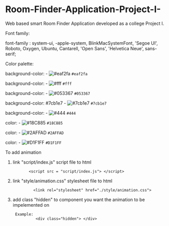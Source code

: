 # Room-Finder-Application-Project-I-
Web based smart Room Finder Application developed as a college Project I.



Font family:

font-family : system-ui, -apple-system, BlinkMacSystemFont, 'Segoe UI', Roboto, Oxygen, Ubuntu, Cantarell, 'Open Sans', 'Helvetica Neue', sans-serif;



Color palette:





    
background-color:    - ![#eaf2fa](https://placehold.co/15x15/eaf2fa/eaf2fa.png) `#eaf2fa`

background-color:     - ![#fff](https://placehold.co/15x15/fff/fff.png) `#fff`

background-color:   - ![#053367](https://placehold.co/15x15/053367/053367.png) `#053367`

background-color: #7cb1e7   - ![#7cb1e7](https://placehold.co/15x15/7cb1e7/7cb1e7.png) `#7cb1e7`

background-color:     - ![#444](https://placehold.co/15x15/444/444.png) `#444`


color: - ![#18C885](https://placehold.co/15x15/18C885/18C885.png) `#18C885`

color:  - ![#2AFFAD](https://placehold.co/15x15/2AFFAD/2AFFAD.png) `#2AFFAD`

color: - ![#D1F1FF](https://placehold.co/15x15/D1F1FF/D1F1FF.png) `#D1F1FF`
  



To add animation

1. link "script/index.js" script file to html

              <script src = "script/index.js"> </script>

2. link "style/animation.css" stylesheet file to html
             
                <link rel="stylesheet" href="./style/animation.css">

   

4. add class "hidden" to component you want the animation to be impelemented on


        Example:
                 <div class="hidden"> </div>

   




